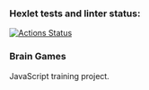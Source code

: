 ### Hexlet tests and linter status:
[![Actions Status](https://github.com/odhako/frontend-project-44/workflows/hexlet-check/badge.svg)](https://github.com/odhako/frontend-project-44/actions)

### Brain Games
JavaScript training project.

